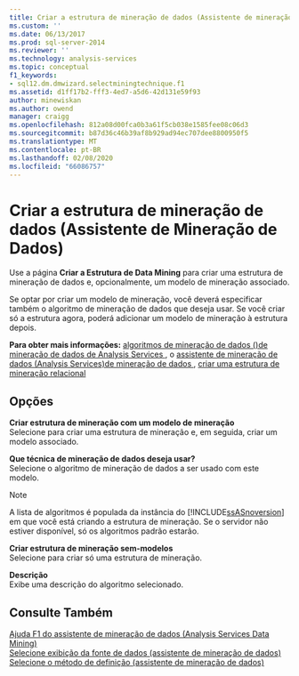 ```yaml
---
title: Criar a estrutura de mineração de dados (Assistente de mineração de dados) | Microsoft Docs
ms.custom: ''
ms.date: 06/13/2017
ms.prod: sql-server-2014
ms.reviewer: ''
ms.technology: analysis-services
ms.topic: conceptual
f1_keywords:
- sql12.dm.dmwizard.selectminingtechnique.f1
ms.assetid: d1ff17b2-fff3-4ed7-a5d6-42d131e59f93
author: minewiskan
ms.author: owend
manager: craigg
ms.openlocfilehash: 812a08d00fca0b3a61f5cb038e1585fee08c06d3
ms.sourcegitcommit: b87d36c46b39af8b929ad94ec707dee8800950f5
ms.translationtype: MT
ms.contentlocale: pt-BR
ms.lasthandoff: 02/08/2020
ms.locfileid: "66086757"
---
```

# <a name="create-the-data-mining-structure-data-mining-wizard"></a>Criar a estrutura de mineração de dados (Assistente de Mineração de Dados)
  Use a página **Criar a Estrutura de Data Mining** para criar uma estrutura de mineração de dados e, opcionalmente, um modelo de mineração associado.  
  
 Se optar por criar um modelo de mineração, você deverá especificar também o algoritmo de mineração de dados que deseja usar. Se você criar só a estrutura agora, poderá adicionar um modelo de mineração à estrutura depois.  
  
 **Para obter mais informações:** [algoritmos de mineração de dados &#40;&#41;de mineração de dados de Analysis Services ](data-mining/data-mining-algorithms-analysis-services-data-mining.md), o [assistente de mineração de dados &#40;Analysis Services&#41;de mineração de dados ](data-mining/data-mining-wizard-analysis-services-data-mining.md), [criar uma estrutura de mineração relacional](data-mining/create-a-relational-mining-structure.md)  
  
## <a name="options"></a>Opções  
 **Criar estrutura de mineração com um modelo de mineração**  
 Selecione para criar uma estrutura de mineração e, em seguida, criar um modelo associado.  
  
 **Que técnica de mineração de dados deseja usar?**  
 Selecione o algoritmo de mineração de dados a ser usado com este modelo.  
  
> [!NOTE]  
>  A lista de algoritmos é populada da instância do [!INCLUDE[ssASnoversion](../includes/ssasnoversion-md.md)] em que você está criando a estrutura de mineração. Se o servidor não estiver disponível, só os algoritmos padrão estarão.  
  
 **Criar estrutura de mineração sem-modelos**  
 Selecione para criar só uma estrutura de mineração.  
  
 **Descrição**  
 Exibe uma descrição do algoritmo selecionado.  
  
## <a name="see-also"></a>Consulte Também  
 [Ajuda F1 do assistente de mineração de dados &#40;Analysis Services Data Mining&#41;](data-mining-wizard-f1-help-analysis-services-data-mining.md)   
 [Selecione exibição da fonte de dados &#40;assistente de mineração de dados&#41;](select-data-source-view-data-mining-wizard.md)   
 [Selecione o método de definição &#40;assistente de mineração de dados&#41;](select-the-definition-method-data-mining-wizard.md)  
  
  
